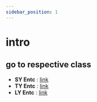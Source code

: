 ```yaml
---
sidebar_position: 1
---
```


# intro

## go to respective class

* **SY Entc** : [link](category/sy-Entc)
* **TY Entc** : [link](category/ty-Entc)
* **LY Entc** : [link](category/ly-Entc)
